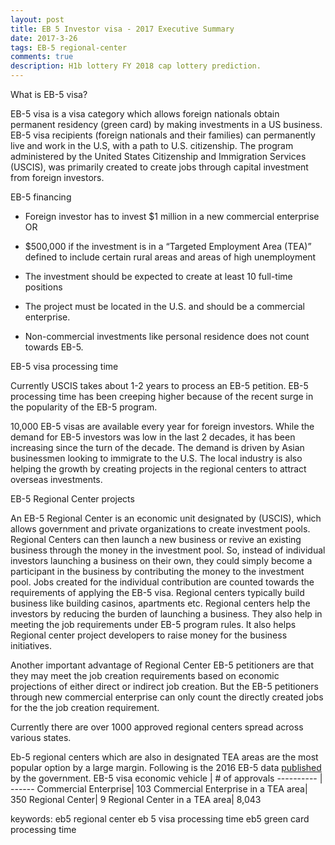 ```yaml
---
layout: post
title: EB 5 Investor visa - 2017 Executive Summary
date: 2017-3-26
tags: EB-5 regional-center 
comments: true
description: H1b lottery FY 2018 cap lottery prediction. 
---
```

What is EB-5 visa?

EB-5 visa is a visa category which allows foreign nationals obtain permanent residency (green card) by making investments in a US business. 
EB-5 visa recipients (foreign nationals and their families) can permanently live and work in the U.S, with a path to U.S. citizenship. 
The program administered by the United States Citizenship and Immigration Services (USCIS), was primarily created to create jobs through capital investment from foreign investors. 
<image>


EB-5 financing

* Foreign investor has to invest $1 million in a new commercial enterprise
OR
* $500,000 if the investment is in a “Targeted Employment Area (TEA)” defined to include certain rural areas and areas of high unemployment
* The investment should be expected to create at least 10 full-time positions

* The project must be located in the U.S. and should be a commercial enterprise. 
* Non-commercial investments like personal residence does not count towards EB-5.

EB-5 visa processing time

Currently USCIS takes about 1-2 years to process an EB-5 petition. EB-5 processing time has been creeping higher because of the recent surge in the popularity of the EB-5 program.

10,000 EB-5 visas are available every year for foreign investors. While the demand for EB-5 investors was low in the last 2 decades, it has been increasing since the turn of the decade.
The demand is driven by Asian businessmen looking to immigrate to the U.S. The local industry is also helping the growth by creating projects in the regional centers to attract overseas investments. 
<which country gets the most GCs on eb5>


EB-5 Regional Center projects

An EB-5 Regional Center is an economic unit designated by (USCIS), which allows government and private organizations to create investment pools. Regional Centers can then launch a new business or revive an existing business through the money in the investment pool. So, instead of individual investors launching a business on their own, they could simply become a participant in the business by contributing the money to the investment pool. Jobs created for the individual contribution are counted towards the requirements of applying the EB-5 visa. 
Regional centers typically build business like building casinos, apartments etc. Regional centers help the investors by reducing the burden of launching a business. They also help in meeting the job requirements under EB-5 program rules. It also helps Regional center project developers to raise money for the business initiatives. 

Another important advantage of Regional Center EB-5 petitioners are that they may meet the job creation requirements based on economic projections of either direct or indirect job creation.
But the EB-5 petitioners through new commercial enterprise can only count the directly created jobs for the the job creation requirement. 

Currently there are over 1000 approved regional centers spread across various states. 
<USCIS link to the location>

Eb-5 regional centers which are also in designated TEA areas are the most popular option by a large margin.
Following is the 2016 EB-5 data [published](https://travel.state.gov/content/dam/visas/Statistics/AnnualReports/FY2016AnnualReport/FY16AnnualReport-TableVI-PartIV.pdf) by the government. 
EB-5 visa  economic vehicle | # of approvals 
---------- | ------ 
Commercial Enterprise|  103
Commercial Enterprise in a TEA area|  350
Regional Center|  9
Regional Center in a TEA area|  8,043

keywords:
eb5 regional center
eb 5 visa processing time
eb5 green card processing time
